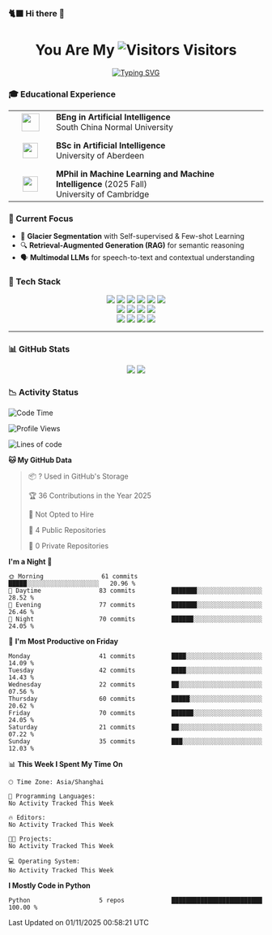### 🐈‍⬛ Hi there 👋
<div align="center">
  <h1>
    You Are My
    <img src="https://hits.sh/github.com/Lancel0tz.svg?style=flat-square&label=no.&color=afdfe9" alt="Visitors" />
    Visitors
  </h1>
  <a href="https://git.io/typing-svg">
    <img src="https://readme-typing-svg.vercel.app?font=Fira+Code&pause=1000&center=true&vCenter=true&width=550&lines=An+Engineer+of+Artificial+Intelligence...;mostly+the+artificial+part..." alt="Typing SVG" />
  </a>
</div>


### 🎓 Educational Experience
<table>
  <tr>
    <td width="70" align="center" valign="middle">
      <img src="https://q0.itc.cn/q_70/images03/20250221/9db513114e9a443699abc991383312dc.png" width="35">
    </td>
    <td>
      <b>BEng in Artificial Intelligence</b><br>
      South China Normal University
    </td>
  </tr>
  <tr><td colspan="2" height="10"></td></tr> <!-- 空行分隔 -->
  
  <tr>
    <td width="70" align="center" valign="middle">
      <img src="https://upload.wikimedia.org/wikipedia/commons/e/e4/Shield_of_the_University_of_Aberdeen.svg" width="30">
    </td>
    <td>
      <b>BSc in Artificial Intelligence</b><br>
      University of Aberdeen
    </td>
  </tr>
  <tr><td colspan="2" height="10"></td></tr> <!-- 空行分隔 -->
  
  <tr>
    <td width="70" align="center" valign="middle">
      <img src="https://cdn.worldvectorlogo.com/logos/university-of-cambridge-2.svg" width="30">
    </td>
    <td>
      <b>MPhil in Machine Learning and Machine Intelligence</b> (2025 Fall)<br>
      University of Cambridge
    </td>
  </tr>
</table>


### 🔬 Current Focus

- 🧊 **Glacier Segmentation** with Self-supervised & Few-shot Learning
- 🔍 **Retrieval-Augmented Generation (RAG)** for semantic reasoning  
- 🗣️ **Multimodal LLMs** for speech-to-text and contextual understanding  

### 🧰 Tech Stack

<div align="center">

  <!-- Programming Languages -->
  <img src="https://img.shields.io/badge/Python-3776AB?style=flat&logo=python&logoColor=white" />
  <img src="https://img.shields.io/badge/JavaScript-F7DF1E?style=flat&logo=javascript&logoColor=black" />
  <img src="https://img.shields.io/badge/Java-007396?style=flat&logo=java&logoColor=white" />
  <img src="https://img.shields.io/badge/MATLAB-0076A8?style=flat&logo=mathworks&logoColor=white" />
  <img src="https://img.shields.io/badge/HTML5-E34F26?style=flat&logo=html5&logoColor=white" />
  <img src="https://img.shields.io/badge/CSS3-1572B6?style=flat&logo=css3&logoColor=white" />

  <br>

  <!-- AI / ML Frameworks -->
  <img src="https://img.shields.io/badge/PyTorch-EE4C2C?style=flat&logo=pytorch&logoColor=white" />
  <img src="https://img.shields.io/badge/TensorFlow-FF6F00?style=flat&logo=tensorflow&logoColor=white" />
  <img src="https://img.shields.io/badge/OpenCV-5C3EE8?style=flat&logo=opencv&logoColor=white" />
  <img src="https://img.shields.io/badge/LangChain-000000?style=flat&logo=LangChain&logoColor=white" />

  <br>

  <!-- Tools & Platforms -->
  <img src="https://img.shields.io/badge/Docker-2496ED?style=flat&logo=docker&logoColor=white" />
  <img src="https://img.shields.io/badge/Git-F05032?style=flat&logo=git&logoColor=white" />
  <img src="https://img.shields.io/badge/Linux-FCC624?style=flat&logo=linux&logoColor=black" />
  <img src="https://img.shields.io/badge/LaTeX-008080?style=flat&logo=latex&logoColor=white" />

</div>

---

### 📊 GitHub Stats

<div align="center">
  <img src="https://github-readme-stats.vercel.app/api?username=Lancel0tz&show_icons=true&theme=default&count_private=true" />
  <img src="https://github-readme-stats.vercel.app/api/top-langs/?username=Lancel0tz&layout=compact&hide=html&theme=default" />
</div>

### 📉 Activity Status
<!--START_SECTION:waka-->
![Code Time](http://img.shields.io/badge/Code%20Time-17%20hrs%2057%20mins-blue)

![Profile Views](http://img.shields.io/badge/Profile%20Views-0-blue)

![Lines of code](https://img.shields.io/badge/From%20Hello%20World%20I%27ve%20Written-397.7%20thousand%20lines%20of%20code-blue)

**🐱 My GitHub Data** 

> 📦 ? Used in GitHub's Storage 
 > 
> 🏆 36 Contributions in the Year 2025
 > 
> 🚫 Not Opted to Hire
 > 
> 📜 4 Public Repositories 
 > 
> 🔑 0 Private Repositories 
 > 
**I'm a Night 🦉** 

```text
🌞 Morning                61 commits          █████░░░░░░░░░░░░░░░░░░░░   20.96 % 
🌆 Daytime                83 commits          ███████░░░░░░░░░░░░░░░░░░   28.52 % 
🌃 Evening                77 commits          ███████░░░░░░░░░░░░░░░░░░   26.46 % 
🌙 Night                  70 commits          ██████░░░░░░░░░░░░░░░░░░░   24.05 % 
```
📅 **I'm Most Productive on Friday** 

```text
Monday                   41 commits          ████░░░░░░░░░░░░░░░░░░░░░   14.09 % 
Tuesday                  42 commits          ████░░░░░░░░░░░░░░░░░░░░░   14.43 % 
Wednesday                22 commits          ██░░░░░░░░░░░░░░░░░░░░░░░   07.56 % 
Thursday                 60 commits          █████░░░░░░░░░░░░░░░░░░░░   20.62 % 
Friday                   70 commits          ██████░░░░░░░░░░░░░░░░░░░   24.05 % 
Saturday                 21 commits          ██░░░░░░░░░░░░░░░░░░░░░░░   07.22 % 
Sunday                   35 commits          ███░░░░░░░░░░░░░░░░░░░░░░   12.03 % 
```


📊 **This Week I Spent My Time On** 

```text
🕑︎ Time Zone: Asia/Shanghai

💬 Programming Languages: 
No Activity Tracked This Week

🔥 Editors: 
No Activity Tracked This Week

🐱‍💻 Projects: 
No Activity Tracked This Week

💻 Operating System: 
No Activity Tracked This Week
```

**I Mostly Code in Python** 

```text
Python                   5 repos             █████████████████████████   100.00 % 
```




 Last Updated on 01/11/2025 00:58:21 UTC
<!--END_SECTION:waka-->

